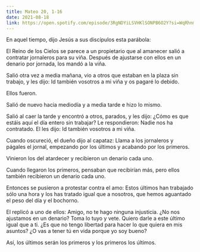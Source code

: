```yaml
---
title: Mateo 20, 1-16
date: 2021-08-18
link: https://open.spotify.com/episode/3RgNDYiLSVHKlSONPB6O2Y?si=WqRhnmAOQVWBWp-BjorErg&utm_source=copy-link&dl_branch=1
---
```


En aquel tiempo, dijo Jesús a sus discípulos esta parábola: 

El Reino de los Cielos se parece a un propietario que al amanecer salió a contratar jornaleros para su viña.
Después de ajustarse con ellos en un denario por jornada, los mandó a la viña.

Salió otra vez a media mañana, vio a otros que estaban en la plaza sin trabajo, y les dijo: Id también vosotros a mi viña y os pagaré lo debido.

Ellos fueron.

Salió de nuevo hacia mediodía y a media tarde e hizo lo mismo.

Salió al caer la tarde y encontró a otros, parados, y les dijo: ¿Cómo es que estáis aquí
el día entero sin trabajar? Le respondieron: Nadie nos ha contratado.
El les dijo: Id también vosotros a mi viña.

Cuando oscureció, el dueño dijo al capataz: Llama a los jornaleros y págales el
jornal, empezando por los últimos y acabando por los primeros.

Vinieron los del atardecer y recibieron un denario cada uno.

Cuando llegaron los primeros, pensaban que recibirían más, pero ellos también
recibieron un denario cada uno.

Entonces se pusieron a protestar contra el amo: Estos últimos han trabajado sólo
una hora y los has tratado igual que a nosotros, que hemos aguantado el peso del
día y el bochorno.

El replicó a uno de ellos: Amigo, no te hago ninguna injusticia.
¿No nos ajustamos en un denario? Toma lo tuyo y vete.
Quiero darle a este último igual que a ti.
¿Es que no tengo libertad para hacer lo que quiera en mis asuntos? ¿O vas a tener tú
en vida porque yo soy bueno? 

Así, los últimos serán los primeros y los primeros los últimos.